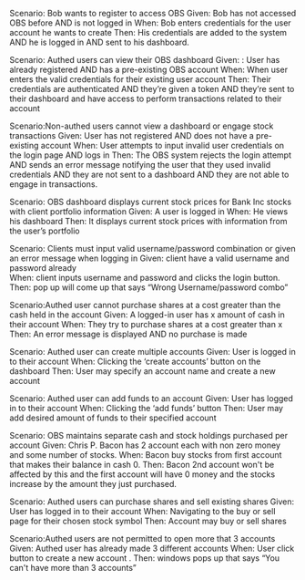 Scenario: Bob wants to register to access OBS
Given: Bob has not accessed OBS before AND is not logged in
When: Bob enters credentials for the user account he wants to create
Then:  His credentials are added to the system AND he is logged in AND sent to his dashboard.

Scenario: Authed users can view their OBS dashboard
Given: :  User has already registered AND has a pre-existing OBS account
When: When user enters the valid credentials for their existing user account 
Then: Their credentials are authenticated AND they’re given a token AND they’re sent to their dashboard and have access to perform transactions related to their account

Scenario:Non-authed users cannot view a dashboard or engage stock transactions
Given: User has not registered AND does not have a pre-existing account
When: User attempts to input invalid user credentials on the login page AND logs in
Then: The OBS system rejects the login attempt AND sends an error message notifying the user that they used invalid credentials AND they are not sent to a dashboard AND they are not able to engage in transactions.

Scenario: OBS dashboard displays current stock prices for Bank Inc stocks with client portfolio information 
Given: A user is logged in
When: He views his dashboard
Then: It displays current stock prices with information from the user’s portfolio

Scenario: Clients must input valid username/password combination or given an error message when logging in
Given:  client have a valid username and password already	
When: client inputs username and password and clicks the login button.	
Then:  pop up will come up that says “Wrong Username/password combo”

Scenario:Authed user cannot purchase shares at a cost greater than the cash held in the account
Given: A logged-in user has x amount of cash in their account
When: They try to purchase shares at a cost greater than x
Then: An error message is displayed AND no purchase is made

Scenario: Authed user can create multiple accounts
Given: User is logged in to their account
When: Clicking the ‘create accounts’ button on the dashboard
Then: User may specify an account name and create a new account

Scenario: Authed user can add funds to an account
Given: User has logged in to their account
When: Clicking the ‘add funds’ button
Then: User may add desired amount of funds to their specified account

Scenario: OBS maintains separate cash and stock holdings purchased per account 
Given:   Chris P. Bacon has 2 account each with non zero money and some number of stocks.
When: Bacon buy stocks from  first account that makes their balance in cash 0.
Then:   Bacon 2nd account won't be affected by this and the first account will have 0 money and the stocks increase by the amount they just purchased.

Scenario: Authed users can purchase shares and sell existing shares
Given: User has logged in to their account
When: Navigating to the buy or sell page for their chosen stock symbol
Then: Account may buy or sell shares

Scenario:Authed users are not permitted to open more that 3 accounts
Given:  Authed user has already made 3 different accounts
When: User click button to create a new account .
Then:  windows pops up that says “You can't have more than 3 accounts” 
